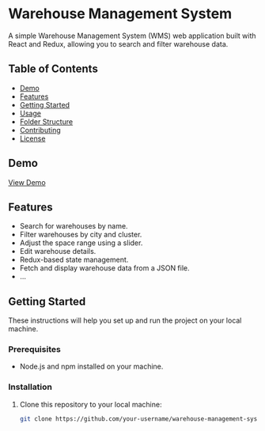 # Warehouse Management System

A simple Warehouse Management System (WMS) web application built with React and Redux, allowing you to search and filter warehouse data. 

## Table of Contents

- [Demo](#demo)
- [Features](#features)
- [Getting Started](#getting-started)
- [Usage](#usage)
- [Folder Structure](#folder-structure)
- [Contributing](#contributing)
- [License](#license)

## Demo

[View Demo](https://your-demo-link.com)

## Features

- Search for warehouses by name.
- Filter warehouses by city and cluster.
- Adjust the space range using a slider.
- Edit warehouse details.
- Redux-based state management.
- Fetch and display warehouse data from a JSON file.
- ...

## Getting Started

These instructions will help you set up and run the project on your local machine.

### Prerequisites

- Node.js and npm installed on your machine.

### Installation

1. Clone this repository to your local machine:

   ```bash
   git clone https://github.com/your-username/warehouse-management-system.git
